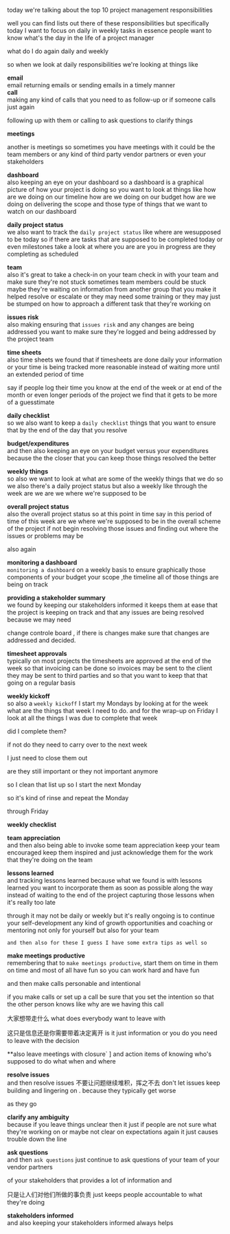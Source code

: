 today we're talking about the top 10 project management responsibilities 

well you can find lists out there of these responsibilities 
but specifically today I want to focus on daily in weekly tasks
in essence people want to know 
what's the day in the life of a project manager

what do I do again daily and weekly 

so when we look at daily responsibilities 
we're looking at things like 


**email**  
email returning emails or sending emails in a timely manner  
**call**  
making any kind of calls that you need to as follow-up or if someone calls just again

following up with them or calling to ask questions to clarify things

**meetings**  

another is meetings so sometimes you have meetings with it 
could be the team members or any kind of third party
vendor partners or even your stakeholders 

**dashboard**  
also keeping an eye on your
dashboard so a dashboard is a graphical picture of 
how your project is doing 
so you want to look at things like 
how are we doing on our timeline 
how are we doing on our budget 
how are we doing on delivering the scope and 
those type of things that we want to watch on our dashboard 

**daily project status**  
we also want to track the
`daily project status` like where are wesupposed to be today
so if there are tasks that are supposed to be completed today or even milestones
take a look at where you are are you in progress are they completing as scheduled


**team**  
also it's great to take a check-in on your team 
check in with your team and make sure they're not stuck 
sometimes team members could be stuck maybe they're waiting on information from another group 
that you make it helped resolve or escalate or they may need some training
or they may just be stumped on how to approach a different task that they're working on


**issues risk**  
also making ensuring that `issues risk`
and any changes are being addressed you want to make sure they're logged 
and being addressed by the project team 

**time sheets**  
also time sheets we found that if timesheets are done daily 
your information or your time is being tracked more reasonable 
instead of waiting more until an extended period of time 

say if people log their time you know at the end of the week or at end of the month 
or even longer periods of the project 
we find that it gets to be more of a guesstimate 

**daily checklist**  
so we also want to keep a `daily checklist` 
things that you want to ensure that by the end of the day that
you resolve 


**budget/expenditures**  
and then also keeping an eye on your budget versus your expenditures
because the the closer that you can keep those things resolved the better

**weekly things**  
so also we want to look at what are some of the weekly things that we do 
so we also there's a daily project status but also a weekly 
like through the week are we are we where we're supposed to be 

**overall project status**  
also the overall project status so at this point in time 
say in this period of time of this week are we where we're supposed to be 
in the overall scheme of the project 
if not begin resolving those issues and finding out where the issues
or problems may be 

also again 

**monitoring a dashboard**  
`monitoring a dashboard` on a weekly basis to ensure graphically those components of your budget your scope ,the timeline all of those things are being on track 
 
**providing a stakeholder summary**  
we found by keeping our stakeholders informed it keeps them at ease that the project is keeping on track and that any issues are being resolved because we may need 

change controle board , if there is changes make sure that changes are addressed and decided.




**timesheet approvals**  
typically on most projects the timesheets are approved at the end of the week so that
invoicing can be done so invoices may be sent to the client they may be sent to third parties and so that you want to keep that that going on a regular basis


**weekly kickoff**  
    so also a `weekly kickoff` 
    I start my Mondays by looking at for the week what are the things that week I need to do. 
    and for the wrap-up on Friday I look at all the things I was due to complete that week 


did I complete them?

if not do they need to carry over to the next week 

I just need to close them out

are they still important or they not important anymore 

so I clean that list up so I start the next Monday 

so it's kind of rinse and repeat the Monday

through Friday


**weekly checklist**  

**team appreciation**  
    and then also being able to invoke some team appreciation
    keep your team encouraged keep them inspired and just acknowledge them for the work that they're doing on the team

**lessons learned**  
    and tracking lessons learned because what we found is with lessons learned you want to incorporate them as soon as possible along the way instead of waiting to the end of the project capturing those lessons when it's really too late
    

through it may not be daily or weekly 
but it's really ongoing is to continue your self-development 
any kind of growth opportunities and coaching or mentoring
not only for yourself but also for your team 


``` 冗长的filterwords
and then also for these I guess I have some extra tips as well so
```
 **make meetings productive**  
remembering that to `make meetings productive`, 
start them on time in them on time 
and most of all have fun 
so you can work hard and have fun 



and then make calls personable and intentional 


if you make calls or set up a call be sure that you set the intention 
so that the other person knows like why are we having this call 

大家想带走什么
what does everybody want to leave with 

这只是信息还是你需要带着决定离开
is it just information or you do you need to leave with the decision 

**also leave meetings with closure` ]
and action items of knowing who's supposed to do what when and where

**resolve issues**  
and then resolve issues
不要让问题继续堆积，挥之不去
don't let issues keep building and lingering on .
because they typically get worse 

as they go 


**clarify any ambiguity**  
because if you leave things unclear then it just if people are not sure what they're working on 
or maybe not clear on expectations again 
it just causes trouble down the line 

**ask questions**  
and then `ask questions` just continue to ask questions of your team of your vendor partners 

of your stakeholders that provides a lot of information and 

只是让人们对他们所做的事负责
just keeps people accountable to what they're doing 


**stakeholders informed**  
and also keeping your stakeholders informed 
always helps 